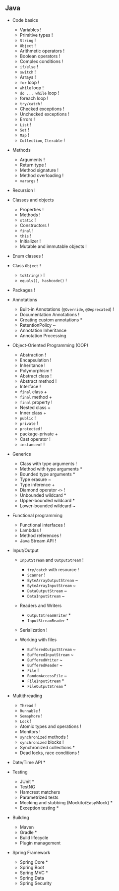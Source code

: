 ## Java
- Code basics
	- Variables !
	- Primitive types !
	- `String` !
	- `Object` !
	- Arithmetic operators !
	- Boolean operators !
	- Complex conditions !
	- `if/else` !
	- `switch` !
	- Arrays !
	- `for` loop !
	- `while` loop !
	- `do ... while` loop !
	- foreach loop !
	- `try/catch` !
	- Checked exceptions !
	- Unchecked exceptions !
	- Errors !
	- `List` !
	- `Set` !
	- `Map` !
	- `Collection`, `Iterable` !

- Methods
	- Arguments !
	- Return type !
	- Method signature !
	- Method overloading !
	- `varargs` !

- Recursion !

- Classes and objects
	- Properties !
	- Methods !
	- `static` !
	- Constructors !
	- `final` !
	- `this` !
	- Initializer !
	- Mutable and immutable objects !

- Enum classes !

- Class `Object` !
	- `toString()` !
	- `equals(), hashcode()` !

- Packages !

- Annotations
    - Built-in Annotations (`@Override`, `@Deprecated`) !
    - Documentation Annotations !
    - Creating custom annotations *
    - RetentionPolicy ~
    - Annotation Inheritance
    - Annotation Processing

- Object-Oriented Programming (OOP)
	- Abstraction !
	- Encapsulation !
	- Inheritance !
	- Polymorphism !
	- Abstract class !
	- Abstract method !
	- Interface !
	- `final` class +
	- `final` method +
	- `final` property !
	- Nested class +
	- Inner class +
	- `public` !
	- `private` !
	- `protected` !
	- package-private +
	- Cast operator !
	- `instanceof` !

- Generics
	- Class with type arguments !
	- Method with type arguments *
	- Bounded type arguments *
	- Type erasure ~
	- Type inference +
	- Diamond operator `<>` !
	- Unbounded wildcard *
	- Upper-bounded wildcard *
	- Lower-bounded wildcard ~

- Functional programming
	- Functional interfaces !
	- Lambdas !
	- Method references !
	- Java Stream API !

- Input/Output
	- `InputStream` and `OutputStream` !
		- `try/catch` with resource !
		- `Scanner` !
		- `ByteArrayOutputStream` ~
		- `ByteArrayInputStream` ~
		- `DataOutputStream` ~
		- `DataInputStream` ~

	- Readers and Writers
		- `OutputStreamWriter` *
		- `InputStreamReader` *
	
	- Serialization !

	- Working with files
		- `BufferedOutputStream` ~
		- `BufferedInputStream` ~
		- `BufferedWriter` ~
		- `BufferedReader` ~
		- `File` !
		- `RandomAccessFile` ~
		- `FileInputStream` *
		- `FileOutputStream` *

- Multithreading
	- `Thread` !
	- `Runnable` !
	- `Semaphore` !
	- `Lock` !
	- Atomic types and operations !
	- Monitors !
	- `synchronized` methods !
	- `synchronized` blocks !
	- Synchronized collections *
	- Dead locks, race conditions !

- Date/Time API *

- Testing
    - JUnit *
    - TestNG
    - Hamcrest matchers
    - Parametrized tests
    - Mocking and stubbing (Mockito/EasyMock) *
    - Exception testing *

- Building
    - Maven
    - Gradle *
    - Build lifecycle
    - Plugin management

- Spring Framework
	- Spring Core *
	- Spring Boot
	- Spring MVC *
	- Spring Data
	- Spring Security